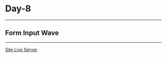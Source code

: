 # Day-8

---

## Form Input Wave

---

[Site Live Server](https://krantos-dev.github.io/Day-8---Form-Input-Wave/)

